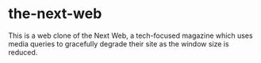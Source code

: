 # the-next-web
This is a web clone of the Next Web, a tech-focused magazine which uses media queries to gracefully degrade their site as the window size is reduced.
